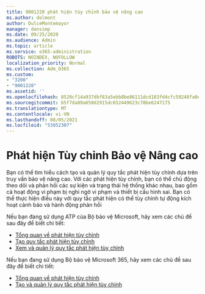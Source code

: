 ```yaml
---
title: 9001220 phát hiện tùy chỉnh bảo vệ nâng cao
ms.author: dolmont
author: DulceMontemayor
manager: dansimp
ms.date: 09/25/2020
ms.audience: Admin
ms.topic: article
ms.service: o365-administration
ROBOTS: NOINDEX, NOFOLLOW
localization_priority: Normal
ms.collection: Adm_O365
ms.custom:
- "3200"
- "9001220"
ms.assetid: ''
ms.openlocfilehash: 8520cf14a937dbf83a5ebb8be86111dcd183fd4cfc59248fa0ec3a1e2685714f
ms.sourcegitcommit: b5f7da89a650d2915dc652449623c78be6247175
ms.translationtype: MT
ms.contentlocale: vi-VN
ms.lasthandoff: 08/05/2021
ms.locfileid: "53952307"
---
```

# <a name="advanced-hunting-custom-detections"></a>Phát hiện Tùy chỉnh Bảo vệ Nâng cao

Bạn có thể tìm hiểu cách tạo và quản lý quy tắc phát hiện tùy chỉnh dựa trên truy vấn bảo vệ nâng cao. Với các phát hiện tùy chỉnh, bạn có thể chủ động theo dõi và phản hồi các sự kiện và trạng thái hệ thống khác nhau, bao gồm cả hoạt động vi phạm bị nghi ngờ vi phạm và thiết bị cấu hình sai. Bạn có thể thực hiện điều này với quy tắc phát hiện có thể tùy chỉnh tự động kích hoạt cảnh báo và hành động phản hồi
  
Nếu bạn đang sử dụng ATP của Bộ bảo vệ Microsoft, hãy xem các chủ đề sau đây để biết chi tiết: 
- [Tổng quan về phát hiện tùy chỉnh](/windows/security/threat-protection/microsoft-defender-atp/overview-custom-detections)
- [Tạo quy tắc phát hiện tùy chỉnh](/windows/security/threat-protection/microsoft-defender-atp/custom-detection-rules)
- [Xem và quản lý quy tắc phát hiện tùy chỉnh](/windows/security/threat-protection/microsoft-defender-atp/custom-detections-manage)

Nếu bạn đang sử dụng Bộ bảo vệ Microsoft 365, hãy xem các chủ đề sau đây để biết chi tiết: 
- [Tổng quan về phát hiện tùy chỉnh](/microsoft-365/security/mtp/custom-detections-overview)
- [Tạo và quản lý quy tắc phát hiện tùy chỉnh](/microsoft-365/security/mtp/custom-detection-rules)
